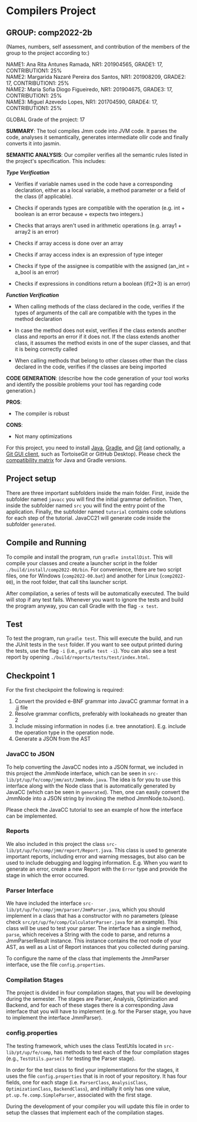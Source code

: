 # Compilers Project

## GROUP: comp2022-2b



(Names, numbers, self assessment, and contribution of the members of the group to the project according to:)


NAME1: Ana Rita Antunes Ramada, NR1: 201904565, GRADE1: 17, CONTRIBUTION1: 25% <br>
NAME2: Margarida Nazaré Pereira dos Santos, NR1: 201908209, GRADE2: 17, CONTRIBUTION1: 25% <br>
NAME2: Maria Sofia Diogo Figueiredo, NR1: 201904675, GRADE3: 17, CONTRIBUTION1: 25% <br>
NAME3: Miguel Azevedo Lopes, NR1: 201704590, GRADE4: 17, CONTRIBUTION1: 25% <br>


GLOBAL Grade of the project: 17


**SUMMARY**: The tool compiles Jmm code into JVM code. It parses the code, analyses it semantically, generates intermediate ollir code 
and finally converts it into jasmin.





**SEMANTIC ANALYSIS**: Our compiler verifies all the semantic rules listed in the project's specification. This includes:

***Type Verification***

- Verifies if variable names used in the code have a corresponding declaration, either as a local variable, a method parameter or a field of the class (if applicable). 

- Checks if operands types are compatible with the operation (e.g. int + boolean is an error because + expects two integers.)   

- Checks that arrays aren't used in arithmetic operations (e.g. array1 + array2 is an error) 

- Checks if array access is done over an array 	  

- Checks if array access index is an expression of type integer	  

- Checks if type of the assignee is compatible with the assigned (an_int = a_bool is an error)  

- Checks if expressions in conditions return a boolean (if(2+3) is an error)

***Function Verification***

- When calling methods of the class declared in the code, verifies if the types of arguments of the call are compatible with the types in the method declaration  

- In case the method does not exist, verifies if the class extends another class and reports an error if it does not. If the class extends another class, it assumes the method exists in one of the super classes, and that it is being correctly called 

- When calling methods that belong to other classes other than the class declared in the code, verifies if the classes are being imported 




**CODE GENERATION**: (describe how the code generation of your tool works and identify the possible problems your tool 
has regarding code generation.)




**PROS**:
- The compiler is robust




**CONS**: 
- Not many optimizations



For this project, you need to install [Java](https://jdk.java.net/), [Gradle](https://gradle.org/install/), and [Git](https://git-scm.com/downloads/) (and optionally, a [Git GUI client](https://git-scm.com/downloads/guis), such as TortoiseGit or GitHub Desktop). Please check the [compatibility matrix](https://docs.gradle.org/current/userguide/compatibility.html) for Java and Gradle versions.

## Project setup

There are three important subfolders inside the main folder. First, inside the subfolder named ``javacc`` you will find the initial grammar definition. Then, inside the subfolder named ``src`` you will find the entry point of the application. Finally, the subfolder named ``tutorial`` contains code solutions for each step of the tutorial. JavaCC21 will generate code inside the subfolder ``generated``.

## Compile and Running

To compile and install the program, run ``gradle installDist``. This will compile your classes and create a launcher script in the folder ``./build/install/comp2022-00/bin``. For convenience, there are two script files, one for Windows (``comp2022-00.bat``) and another for Linux (``comp2022-00``), in the root folder, that call tihs launcher script.

After compilation, a series of tests will be automatically executed. The build will stop if any test fails. Whenever you want to ignore the tests and build the program anyway, you can call Gradle with the flag ``-x test``.

## Test

To test the program, run ``gradle test``. This will execute the build, and run the JUnit tests in the ``test`` folder. If you want to see output printed during the tests, use the flag ``-i`` (i.e., ``gradle test -i``).
You can also see a test report by opening ``./build/reports/tests/test/index.html``.

## Checkpoint 1
For the first checkpoint the following is required:

1. Convert the provided e-BNF grammar into JavaCC grammar format in a .jj file
2. Resolve grammar conflicts, preferably with lookaheads no greater than 2
3. Include missing information in nodes (i.e. tree annotation). E.g. include the operation type in the operation node.
4. Generate a JSON from the AST

### JavaCC to JSON
To help converting the JavaCC nodes into a JSON format, we included in this project the JmmNode interface, which can be seen in ``src-lib/pt/up/fe/comp/jmm/ast/JmmNode.java``. The idea is for you to use this interface along with the Node class that is automatically generated by JavaCC (which can be seen in ``generated``). Then, one can easily convert the JmmNode into a JSON string by invoking the method JmmNode.toJson().

Please check the JavaCC tutorial to see an example of how the interface can be implemented.

### Reports
We also included in this project the class ``src-lib/pt/up/fe/comp/jmm/report/Report.java``. This class is used to generate important reports, including error and warning messages, but also can be used to include debugging and logging information. E.g. When you want to generate an error, create a new Report with the ``Error`` type and provide the stage in which the error occurred.


### Parser Interface

We have included the interface ``src-lib/pt/up/fe/comp/jmm/parser/JmmParser.java``, which you should implement in a class that has a constructor with no parameters (please check ``src/pt/up/fe/comp/CalculatorParser.java`` for an example). This class will be used to test your parser. The interface has a single method, ``parse``, which receives a String with the code to parse, and returns a JmmParserResult instance. This instance contains the root node of your AST, as well as a List of Report instances that you collected during parsing.

To configure the name of the class that implements the JmmParser interface, use the file ``config.properties``.

### Compilation Stages 

The project is divided in four compilation stages, that you will be developing during the semester. The stages are Parser, Analysis, Optimization and Backend, and for each of these stages there is a corresponding Java interface that you will have to implement (e.g. for the Parser stage, you have to implement the interface JmmParser).


### config.properties

The testing framework, which uses the class TestUtils located in ``src-lib/pt/up/fe/comp``, has methods to test each of the four compilation stages (e.g., ``TestUtils.parse()`` for testing the Parser stage). 

In order for the test class to find your implementations for the stages, it uses the file ``config.properties`` that is in root of your repository. It has four fields, one for each stage (i.e. ``ParserClass``, ``AnalysisClass``, ``OptimizationClass``, ``BackendClass``), and initially it only has one value, ``pt.up.fe.comp.SimpleParser``, associated with the first stage.

During the development of your compiler you will update this file in order to setup the classes that implement each of the compilation stages.
